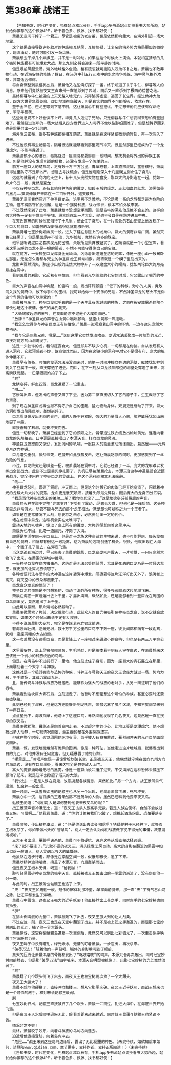 # 第386章 战诸王
        【告知书友，时代在变化，免费站点难以长存，手机app多书源站点切换看书大势所趋，站长给你推荐的这个换源APP，听书音色多、换源、找书都好使！】
       萧晨无意间干掉了一个君王，尽管是被废的老古董，但是依然影响重大，在海外引起一场大地震。
       这个结果直接导致许多敌对的种族相互猜忌，互相怀疑，让复杂的海外势力格局更加的微妙了，暗流涌动，随时可能引发一场风暴。
       萧晨想去干掉几个异族王，并不是一时冲动，如果在这个时候火上浇油，本就相互猜忌的几个强势种族极有可能爆发大战，那么九州必将会迎来一段平静的时间。
       但是眼前风起云涌，海外地域格外危险，稍有疏忽就可能陷入万劫不复之地。萧晨也不敢莽撞行动，在近海安静的修炼了数日，在汪洋中引五行元素中的水之精华修炼，海中灵气格外浓郁，非常适合修炼。
       将自身调整到最佳状态后，萧晨他又在沿海打探了一番，终于知道了关于牛仁、柳暮等人的消息。原来他们竟然被夜叉王自雍州一直追杀到了西域，而后又一直杀到了极西的荒苦之地。
       最终柳暮与牛仁被逼的上天无路入地无门，只得破碎虚空，逃回了长生界。经过伪神大劫后，四方大世界急骤萎缩，虚幻地域彻底破灭，但是真实的四界不可能毁灭，依然存在。
       至于金三亿、逆龙王等则下落不明，这让萧晨心中有些担忧，不过想来他们应该有保命绝学，不至于殒落。
       这些消息说不上好也谈不上坏，毕竟几人逃过了死劫，只是柳暮与牛仁想要回来恐怕有些困难了。虽然经过当年的一场大劫后从四方世界进入人间界不像以往那般困难了，但是想跨界回来也是需要付出一定代价的。
       海外阴云密布，很多有种族都在相互防范，萧晨就是在这样紧张微妙的时刻，再一次闯入了进来。
       不过他没有再去骷髅岛，隔着很远就能够看到那里死气冲天，很显然那里已经成为了一个龙潭虎穴，不能再靠近了。
       萧晨谨慎小心的潜行，每路径过一座巨岛都要徘徊一段时间，想找机会将外出的异族王袭杀。但是他并没有发现合适的猎物，还没有发现一个落单的王。
       前方一座巨大的葫芦岛，足有数十万平方公里，青翠苍碧，上面猿啼虎啸，蛮兽横行，萧晨觉得这里防守不是那么严，想进去寻找机会，但是他刚刚深入十几里就立刻止住了身形。
       远远的就看到了岛内的天空上，有十几头庞然大物在盘旋，那巨大的身影连在一起，犹如一片片乌云一般，竟然是翼龙！
       不仅有神圣巨龙，还有其他各种色彩的翼龙，如碧玉般的绿龙，赤红如血的红龙，漆黑如墨的黑龙……双翼伸展开来都在一二百米开外，遮天蔽日。
       萧晨无意间竟然闯进了神圣巨龙岛，这里可不是善地，不论是哪一系的龙族都是最为危险的生物。怪不得防守如此松懈，这是一个强势种族，战力惊世，根本不怕外敌来袭。
       不过既然来到了此地，萧晨就根本没想空手而回，但是岛屿的深处他是绝不会去的。这样的强大种族一定有不世高手坐镇，纵然想惹出一片大乱，他也不会自寻死路冲进岛中央。
       在天色擦黑的时候他又潜行了十几里，便止住了身形，在一片高耸的石山绝壁上他发现了一个巨大的洞口，如雷般的龙鼾隔着很远就能够听到。
       萧晨持着七宝妙树如幽灵一般，进入了建在悬崖上的龙巢中，巨大的洞府非常广阔，虽然天色已经黑了，但是里面却并不暗淡，光华灿灿，竟然有许多的珠宝。
       他早就听说过巨龙喜欢发光的宝物，亲眼所见果真被证实了，这简直就是一个小型宝库，看来这里沉睡的巨龙不是一般的弱者，不然不可能守得住自己的宝藏。
       就在前方，一头神圣巨龙浑身金光灿灿，闪烁着出道道圣洁的光辉，像是一座小山一般匐卧在那里。无论怎么看都与死去的神圣巨龙王异常相像，简直就是一个模子里刻出来的。
       龙鼾声骤然消失，那座小山般的庞然大物睁开了一双磨盘大小的眼睛，犹如两轮巨大的月亮悬挂在洞中。
       看到萧晨的刹那，它起初有些愤怒，但当看到光华缭绕的七宝妙树后，它又露出了嘲弄的神色。
       巨大的声音在山洞中响起，如雷鸣一般，发出阵阵颤音：“低下的种族，渺小的人类，竟敢闯入我的洞府中，放下你手中的宝树，我可以给你一个安乐的死法，不然神圣巨龙的怒火不是你这个卑微的生物可以承受的！”
       萧晨被气乐了，神圣巨龙似乎真的是一个天生具有优越感的种族，之前在长安城屠杀的那个家伙也是这个表情，傲气的鼻孔朝天。
       “大蜥蜴收起你的傲气，在我面前你不过是个大爬虫而已。”
       “放肆！”神圣巨龙的声音在山洞中嗡嗡颤响，整座山洞都一阵摇动。
       “我怎么觉得你与神圣巨龙王有些相像。”萧晨一边观察着山洞中的环境，一边与这头庞然大物搭话。
       “我与它是同胞兄弟，我是……”说到这里它突然发动攻击，龙语咒法凝聚成一片炽烈的光芒，直接将前方的山洞淹没了。
       这是一头狡诈的龙，看似狂妄自大，但是却并不缺少心机，一切都是在伪装。自从发现有人进入洞府，它就预感到不妙，故意做戏而已，因为在这狭小的洞府中对它不是很有利，庞大的躯体伸展不开。
       萧晨早有防备，可怕的龙语咒法淹没而来时，他第一时间冲撞向旁边的洞壁，躯体犹如神剑刺入了豆腐中一般，直接穿透了进去。而后，在下一刻从巨龙颈项部位的洞壁处穿透了出来，高高腾跃而起，一巴掌狠狠的拍了下去。
       “砰”
       龙鳞崩碎，鲜血四溅，巨龙遭受了一记重击。
       “嗷……”
       它惨叫出声，但发出的声音又咽了下去，因为第二掌直接切入了它的脖子中，生生截断了它的声音。
       到了现在神圣巨龙再也顾不得守护自己的宝藏，猛力震动身体，双翼更是扇动了开来，巨大的洞府发出隆隆巨响，轰然崩碎了。
       巨龙周身爆发出无匹的光芒，耀的人睁不开双眼，强大的力量慑人心魄，那种威压犹如山崩地裂了一般。
       直接震碎了石洞，就要冲天而去。
       但是一切都晚了，萧晨已经坐到了它的颈项之上，骨掌透过铁衣绽放出灿灿黄光，连连向着巨龙的头颅拍去。口中更是直接喝出了本源天音，打向巨龙的灵魂。
       神圣巨龙愤怒而又惊恐，发出沉闷的吼啸，一股巨大的能量波动荡漾而出，竟然是————光辉岁月这门神通。
       巨龙遭受重创，依然未死，还展开如此强势反击，这让萧晨吃惊的同时，更加感觉到了一丝危险的气息。
       不过，巨龙终究还是棋差一招，被萧晨堵在洞中时，它就已经输了一半，庞大的龙躯难以发挥出全部战力。此刻不过是垂死挣扎罢了，先机已尽被萧晨抢去，本源天音这种神通最适合近距离战斗，完全作用在了神圣巨龙的灵魂上，在这个洞府间根本无法躲避。
       “吼……”
       神圣巨龙怒吼，震碎了洞府，冲天而上，但是这个时候它的肉体已经开始崩溃了，闪烁着神光的龙鳞大片大片的脱落，龙血更是漫天喷洒，接着头颅最先碎裂，而后庞大的龙身四分五裂。
       “我是当代神圣巨龙王的弟弟……杀了我你也死定了……”这是龙魂崩碎前最后的声音。
       萧晨的火种在那不完整“光辉岁月”下受到了震动，尽管无大碍，但他也是一阵后怕。这头神圣巨龙非常强大，尽管不能与死去的那个龙王相比，但是却也可以称之为一个王者了。
       如果是在正常情况下大战，想要将之击杀，必然要付出一定的代价。
       堵在龙洞中杀龙，这种机会实在太难得了。
       震动天地的吼啸声，惊动了岛上所有的翼龙，大片的阴影向着这里冲来。
       萧晨头也不回，化成一道幽光，冲向了大海。
       即便是生活在同一座巨岛上，但是对于龙族这种高傲的生物来说，也不可能群居，每头龙都有自己的洞府，相隔都有很远一段距离，这为萧晨的逃跑创造了机会。很快，他就出现在大海中，一个猛子扎了进去，在海底飞遁。
       当众龙追到海边时，早已失去了萧晨的踪影，巨龙岛龙吼声震天，一片喧嚣，一只只庞然大物飞了出来，在周围的海域中搜寻。
       一头神圣巨龙在岛内被击杀，这绝对是无法忍受的耻辱，尤其是死去的巨龙乃是一位候选龙王，就更加的让翼龙族愤怒了。
       各种龙语咒法与恐怖的大神通在这片碧海中爆发，简直要将这片汪洋打出天外了，浪涛卷上高天，将天空中的云朵都震散了。
       巨龙岛众龙真的愤怒了！
       神圣巨龙的愤怒是不可想象的，惊动了海外所有种族，很多强者向着这片地域飞来。
       萧晨在海底一直远遁出去上千里，才露出海面，纵然如此，还是能够看到一些巨龙在周围的巨岛间出没，竟然追出了上千里。
       由此可以推断，那片海域必然暴动了。
       萧晨略微思索了片刻，决定继续行动，此刻众人的目光被吸引在神圣巨龙岛，说不定就会放松警惕，如果这个时候出击说不定有大收获。
       不得不说萧晨胆大妄为，完全是在踩着死亡钢丝前进。
       碧海波澜壮阔，浩瀚无垠，数十万平方公里的巨岛不下数十座，彼此间都相隔有一段距离，犹如一座座沉睡的太古凶兽。
       这一次萧晨没有选择巨岛，而是登陆上了一座相对来说较小的岛屿，但也足有两三万平方公里。
       这里很安静，岛上尽管郁郁葱葱，生机勃勃，但是根本看不到有人守在岸边，在萧晨想来这应该是一个弱小的种族统治的岛屿。
       但是，在海岛中不过前行了一里地，他立刻止住了身形，因为一座巨大的青石矗立在那里，上面雕刻着三个大字：斗神族。
       这绝对是一个极其强势与恐怖的种族，斗神王与号称天王的夜叉王曾经大战过一场，势均力敌，平手收场，其战力震动九州。
       且，据传说斗神族与战族乃是宿敌，能够作为强大的战族的老对手，从另一面证明了他们的恐怖。
       萧晨看到这块巨大青石后，立刻退走了，他暂时不想招惹这个可怕的种族，甚至必要时还要拉拢联络。
       此刻已经到了深夜，但是远方还能够听到龙吼声，萧晨远离了那片区域，不知不觉间又来到了一座巨岛。
       点点星光下，海浪拍岸，他踏上了这座巨岛，蓦然间他发现了几名夜叉，这竟然是一直在搜寻的夜叉岛。
       萧晨略微犹豫，最终还是向着岛内走去，不过却非常的小心，此地无疑是龙潭虎穴，他不想搞出多大动静，一切视情况而定，最主要的是在外围探探虚实。
       但就在整个时候，感觉周围的环境有异，似乎被人有意布置过，蓦然间冲天的光芒自地面爆发而出。
       萧晨一惊，发现地面竟然有诡异的图案，像是一种阵法，当他走进这片地域后，就爆发出刺目的光芒。对他并没有任何危害，但无疑暴露了他的行踪。
       “哪里走……”冷喝声像是一道惊雷般划破长空。正是夜叉天王，他居然就守候在面向九州方向的海岛边，没有在巨岛深处，看来这完全是静等敌人上门。
       高大的魔影涌动着无尽的黑雾，像是一座巨山般冲撞了过来，不仅海岸在这种恐怖未威压下颤动了起来，就是汪洋也掀起了滔天的大浪。
       “我说过，一定是人族在捣鬼，故意挑起各族猜忌，果然如此。”另一个方向，战王景蒲杀气凛然，如魔神一般出现。
       同一时间，一具雪白如玉的骷髅王也从另一个出现，也向着萧晨飞来，死气冲天。
       萧晨心中一沉，这百族的王者果然都不是简单的人物，居然已经料到他要来夜叉岛。
       骷髅王问道：“你们两人是如何猜到他要来夜叉岛的呢？”
       战王景蒲声音冷漠无比，道：“夜叉王击杀人族高手无数，若是人族在使坏，自然不会放过夜叉族。可惜啊……”他看着萧晨，道：“你的计策被我们识破了，想挑起百族纷乱，恐怕要落空了。”
       萧晨冷笑，传出精神波动，道：“但是你说出去谁会相信呢？猜疑的种子已经种下，就等着生根发芽了，你如果做出头的‘智慧鸟’，别人一定会认为你们战族做了见不得光的事情，故意混淆视听。”
       三大王者出现，要联手诛杀他，萧晨可不敢硬抗，说完这些话后直接选择远遁。
       “来了就不要走了。”沉默不语的夜叉王，满头绿发无风自动，高大的身影在翻滚的黑雾中如山似岳一般迫人，给人灵魂以强大的威慑感。
       他虽然在迈步行走，都像是在穿越空间一般，似慢却极快，追了下来。
       萧晨以精神波动吼啸，掩盖了本源天音，向后轰杀而去。
       但是夜叉王根本无惧，喝道：“给我破！”
       那可轻易震碎神圣巨龙的嗡字天音，直接被夜叉王轰击出的一拳震的崩溃了，没有伤到他一分一毫。
       与此同时，战王景蒲也骷髅王也追了上来。
       “灭！”夜叉王如鬼魅一般，魁伟的躯体刹那冲至，单掌向前劈来，那一声“灭”字有气吞山河之势，让汪洋都发生了海啸。
       萧晨心中震惊，这夜叉王强大的近乎妖邪！他直接劈出上苍之手，同时左手的七宝妙树也向前抽去。
       “砰”
       在排山倒海般的力量中，萧晨被轰飞了出去，夜叉王强大到的让人战栗。
       不过在这一刻，夜叉王也是在天空中翻滚了出去，并不是被上苍之手轰退的，而是那七宝妙树刷出的光芒，抽了他一个大跟头。
       萧晨惊讶，这宝树在骷髅岛遭受一次重创后，竟然又可以刷出七彩霞光了，一次重击似乎唤醒了它沉睡的力量。
       夜叉王眸子中没有瞳孔，绿光烁烁，无情的盯着萧晨，一步迈出，再次杀来。
       “破尽万法！”随着他的一声轻喝，魁伟的身影瞬间到了眼前.
       莫大的压力让萧晨浑身的骨骼都发出了“咯吱咯吱”的响声。本源天音再次轰出，同时七宝妙树向前劈去，但是那“破尽万法”四字吼来，本源天音明显被抵住了，且那七宝妙树的光芒竟然消弱了。
       “砰”
       萧晨翻了几个跟头倒飞了出去，而夜叉王也被宝树再次抽了一个大跟头。
       夜叉王太强大了！
       萧晨不想与他硬拼了，直接冲向骷髅王，想从它那里突破。夜叉王近乎妖邪，而战王想来也是一个可怕的敌手，相对来说骷髅王最弱。
       刷
       七宝妙树扫出，骷髅王直接被扫了几个跟头，萧晨一冲而过，扎进大海中，在海底世界开始飞遁。
       但是夜叉王入水后同样迅疾无比，眼看着距离越来越近。同时战王景蒲与骷髅王也紧追不舍。
       情况非常不妙！
       最终，萧晨咬了咬牙，向着斗神族的岛屿方向遁去。
       迫近后他直接登陆，向着岛内冲去。
       “危险……”战王来到这座岛屿边缘后，露出了无比凝重的神色。(未完待续，如欲知后事如何，请登陆www.qidian.com，章节更多，支持作者，支持正版阅读！)（未完待续）
       【告知书友，时代在变化，免费站点难以长存，手机app多书源站点切换看书大势所趋，站长给你推荐的这个换源APP，听书音色多、换源、找书都好使！】